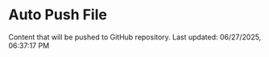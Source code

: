 # Auto Push File

Content that will be pushed to GitHub repository.
Last updated: 06/27/2025, 06:37:17 PM